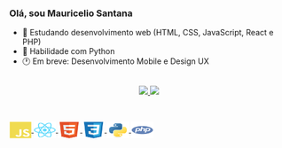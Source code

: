 ### Olá, sou Mauricelio Santana

- 📓 Estudando desenvolvimento web (HTML, CSS, JavaScript, React e PHP)
- 🐍 Habilidade com Python
- 🕐 Em breve: Desenvolvimento Mobile e Design UX

##

<div align="center">
  <a href="https://github.com/mauriceliosantana">
  <img height="180em" src="https://github-readme-stats.vercel.app/api?username=mauriceliosantana&show_icons=true&theme=tokyonight&include_all_commits=true&count_private=true"/>
  <img height="180em" src="https://github-readme-stats.vercel.app/api/top-langs/?username=mauriceliosantana&layout=compact&langs_count=7&theme=tokyonight"/>
</div>
  
##
  
<div style="display: inline_block"><br>
  <img align="center" alt="Mauri-Js" height="30" width="40" src="https://raw.githubusercontent.com/devicons/devicon/master/icons/javascript/javascript-plain.svg">
  <img align="center" alt="Mauri-React" height="30" width="40" src="https://raw.githubusercontent.com/devicons/devicon/master/icons/react/react-original.svg">
  <img align="center" alt="Mauri-HTML" height="30" width="40" src="https://raw.githubusercontent.com/devicons/devicon/master/icons/html5/html5-original.svg">
  <img align="center" alt="Mauri-CSS" height="30" width="40" src="https://raw.githubusercontent.com/devicons/devicon/master/icons/css3/css3-original.svg">
  <img align="center" alt="Mauri-Python" height="30" width="40" src="https://raw.githubusercontent.com/devicons/devicon/master/icons/python/python-original.svg">
  <img align="center" alt="Mauri-PHP" height="30" width="40" src="https://github.com/devicons/devicon/raw/master/icons/php/php-plain.svg">
</div>

